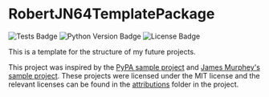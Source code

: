 # RobertJN64TemplatePackage

![Tests Badge](https://github.com/RobertJN64/RobertJN64TemplatePackage/actions/workflows/tests.yml/badge.svg)
![Python Version Badge](https://img.shields.io/pypi/pyversions/MLVisualizationTools)
![License Badge](https://img.shields.io/github/license/RobertJN64/RobertJN64TemplatePackage)

This is a template for the structure of my future projects.

This project was inspired by the [PyPA sample project](https://github.com/pypa/sampleproject)
and [James Murphey's sample project](https://github.com/mCodingLLC/SlapThatLikeButton-TestingStarterProject).
These projects were licensed under the MIT license and the relevant licenses
can be found in the [attributions](/attributions) folder in the project.